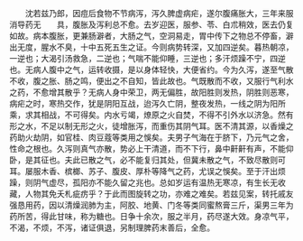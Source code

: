 <!-- { "loadSidebar": true } -->
　　沈若兹乃郎，因痘后食物不节病泻，泻久脾虚病疟，遂尔腹痛胀大，三年来服消导药无　　具，腹胀及泻利总不愈。去岁迎医，服参、苓、白朮稍效，医去仍复如故。病本腹胀，更兼肠澼者，大肠之气，空洞易走，胃中传下之物总不停畜，澼出无度，腥水不臭，十中五死五生之证。今则病势转深，又加四逆矣。暮热朝凉，一逆也；大渴引汤救急，二逆也；气喘不能仰睡，三逆也；多汗烦躁不宁，四逆也。无病人腹中之气，运转收摄，是以身体轻快，大便省约。今为久泻，遂至气散不收，腹之胀、肠之鸣，便出之不自知，皆此故也。气既散而不收，又服行气利水之药，不愈增其散乎？无病人身中荣卫，两无偏胜，故阳胜则发热，阴胜则恶寒，病疟之时，寒热交作，犹是阴阳互战，迨泻久亡阴，整夜发热，一线之阴为阳所乘，求其相战，不可得矣。内水亏竭，燎原之火自焚，不得不引外水以济急。然有形之水，不足以制无形之火，徒增胀泻，而重伤其阴气耳。医不清其源，以香燥之药助火劫阴，如官桂、肉豆蔻等类用之悞矣。夫男子气海在于脐下，乃元气之舍，性命之根也。久泻则真气亦散，势必上干清道，而不下行，鼻中鼾鼾有声，不能仰卧，是其征也。夫此已散之气，必不能复归其处，但冀未散之气，不致尽散则可耳。屡服木香、槟榔、苏子、腹皮、厚朴等降气之药，尤误之悞矣。至于汗出烦躁，则阴气虚尽，孤阳亦不能久留之兆也。总如岁运有温热无寒凉，有生长无收藏，人物其免夭札疵疠乎？于此而图旋转之功，亦难之难矣。若兹见案，转托戚友强恳用药，因以清燥润肺为主，阿胶、地黄、门冬等类同蜜熬膏三斤，渠男三年为药所苦，得此甘味，称为糖也。日争十余次，服之半月，药尽遂大效。身凉气平，不渴，不烦，不泻，诸证俱退，另制理脾药末善后，全愈。
